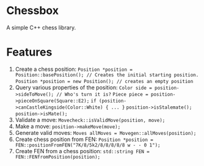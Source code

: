 # Chessbox

A simple C++ chess library.

# Features
1. Create a chess position:
`Position *position = Position::basePosition(); // Creates the initial starting position.`
`Position *position = new Position(); // creates an empty position`
2. Query various properties of the position:
`Color side = position->sideToMove(); // Who's turn it is?`
`Piece piece = position->pieceOnSquare(Square::E2);`
`if (position->canCastleKingside(Color::White) { ... }`
`position->isStalemate();`
`position->isMate();`
3. Validate a move:
`Movecheck::isValidMove(position, move);`
4. Make a move:
`position->makeMove(move);`
5. Generate valid moves:
`Moves allMoves = Movegen::allMoves(position);`
6. Create chess position from FEN:
`Position *position = FEN::positionFromFEN("7K/8/5k2/8/8/8/8/8 w - - 0 1");`
7. Create FEN from a chess position:
`std::string FEN = FEN::FENfromPosition(position);`


